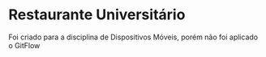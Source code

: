 # Restaurante Universitário

Foi criado para a disciplina de Dispositivos Móveis, porém não foi aplicado o GitFlow
